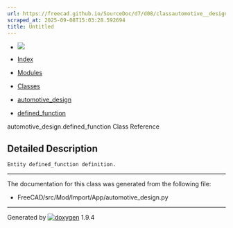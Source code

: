 ```yaml
---
url: https://freecad.github.io/SourceDoc/d7/d08/classautomotive__design_1_1defined__function.html
scraped_at: 2025-09-08T15:03:28.592694
title: Untitled
---
```


  * [ ![](https://www.freecad.org/svg/logo-freecad.svg) ](https://freecadweb.org "FreeCAD")
  * [Index](../../index.html "Index")
  * [Modules](../../modules.html "Modules list")
  * [Classes](../../annotated.html "Annotated list")

  * [automotive_design](../../d4/ddf/namespaceautomotive__design.html)
  * [defined_function](../../d7/d08/classautomotive__design_1_1defined__function.html)

automotive_design.defined_function Class Reference

## Detailed Description

    
    
    Entity defined_function definition.

* * *

The documentation for this class was generated from the following file:

  * FreeCAD/src/Mod/Import/App/automotive_design.py

* * *

Generated by
[![doxygen](../../doxygen.svg)](https://www.doxygen.org/index.html) 1.9.4

